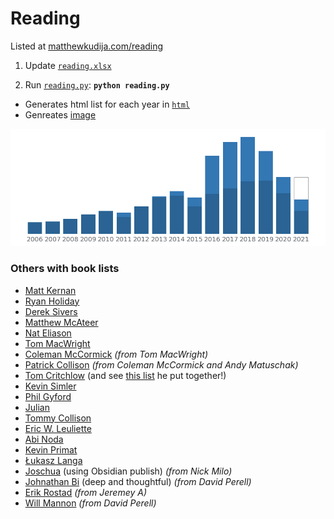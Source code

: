 # Reading

Listed at [matthewkudija.com/reading](http://matthewkudija.com/reading)

1. Update [`reading.xlsx`](reading.xlsx)

2. Run [`reading.py`](reading.py): **`python reading.py`**
* Generates html list for each year in [`html`](html)
* Genreates [image](https://github.com/mkudija/mkudija.github.io/blob/master/images/book_plot.png)

![Reading](https://github.com/mkudija/mkudija.github.io/blob/master/images/book_plot.png)


### Others with book lists
- [Matt Kernan](https://mattkernan.com/)
- [Ryan Holiday](https://ryanholiday.net/reading-list/)
- [Derek Sivers](https://sive.rs/book?sort=title)
- [Matthew McAteer](https://matthewmcateer.me/bookshelf/)
- [Nat Eliason](https://www.nateliason.com/notes)
- [Tom MacWright](https://macwright.com/reading/)
- [Coleman McCormick](https://www.colemanm.org/books/) *(from Tom MacWright)*
- [Patrick Collison](https://patrickcollison.com/bookshelf) *(from Coleman McCormick and Andy Matuschak)*
- [Tom Critchlow](https://tomcritchlow.com/wiki/books/books-read/) (and see [this list](https://tomcritchlow.com/wiki/books/bookshelves/) he put together!)
- [Kevin Simler](https://meltingasphalt.com/what-im-reading/)
- [Phil Gyford](https://www.gyford.com/phil/reading/)
- [Julian](https://julian.digital/activity/reading/)
- [Tommy Collison](https://tommycollison.com/books)
- [Eric W. Leuliette](https://whatihaveread.net/)
- [Abi Noda](http://abinoda.com/reading-list)
- [Kevin Primat](https://kevinprimat.com/books)
- [Łukasz Langa](https://lukasz.langa.pl/books/)
- [Joschua](https://joschuasgarden.com/%F0%9F%93%9A+Books) (using Obsidian publish) *(from Nick Milo)*
- [Johnathan Bi](https://johnathanbi.com/readinglist) (deep and thoughtful) *(from David Perell)*
- [Erik Rostad](https://www.booksoftitans.com/reading-project/2021-reading-list/) *(from Jeremey A)*
- [Will Mannon](https://www.will-mannon.com/books) *(from David Perell)*
